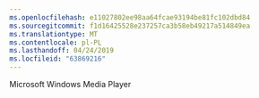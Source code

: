 ```yaml
---
ms.openlocfilehash: e11027802ee98aa64fcae93194be81fc102dbd84
ms.sourcegitcommit: f1d16425528e237257ca3b58eb49217a514849ea
ms.translationtype: MT
ms.contentlocale: pl-PL
ms.lasthandoff: 04/24/2019
ms.locfileid: "63869216"
---
```

Microsoft Windows Media Player